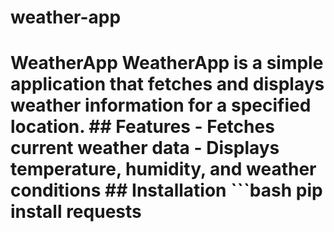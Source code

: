 # weather-app
# WeatherApp  WeatherApp is a simple application that fetches and displays weather information for a specified location.  ## Features  - Fetches current weather data - Displays temperature, humidity, and weather conditions  ## Installation  ```bash pip install requests
